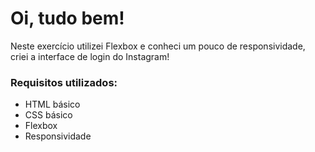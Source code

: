 # Oi, tudo bem!

Neste exercício utilizei Flexbox e conheci um pouco de responsividade, criei a interface de login do Instagram! 

### Requisitos utilizados:

* HTML básico
* CSS básico
* Flexbox
* Responsividade
